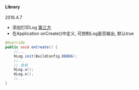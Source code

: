 #### Library
2016.4.7
- 添加打印Log  [第三方](https://github.com/ZhaoKaiQiang/KLog)
- 在Application onCreate()中定义, 可控制Log是否输出, 默认true
```java
@Override
public void onCreate() {
    //...
    KLog.init(BuildConfig.DEBUG);
    //...
    // 使用
    KLog.a();
    KLog.e();
    //...
}
```

